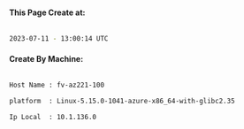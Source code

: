 
   
#### This Page Create at:

```bash

2023-07-11 - 13:00:14 UTC

```

#### Create By Machine:

```bash

Host Name : fv-az221-100

platform  : Linux-5.15.0-1041-azure-x86_64-with-glibc2.35

Ip Local  : 10.1.136.0

```

